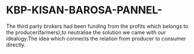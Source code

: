 # KBP-KISAN-BAROSA-PANNEL-
The third party brokers had been funding from the profits which belongs to the producer(farmers),to neutralise the solution we came with our idealogy.The idea which connects the relation from producer to consumer directly.   
